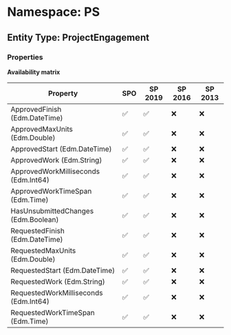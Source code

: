 # Namespace: PS

## Entity Type: ProjectEngagement

### Properties

**Availability matrix**

Property | SPO | SP 2019 | SP 2016 | SP 2013
----------|-----|---------|---------|--------
ApprovedFinish (Edm.DateTime) | ✅ | ✅ | ❌ | ❌
ApprovedMaxUnits (Edm.Double) | ✅ | ✅ | ❌ | ❌
ApprovedStart (Edm.DateTime) | ✅ | ✅ | ❌ | ❌
ApprovedWork (Edm.String) | ✅ | ✅ | ❌ | ❌
ApprovedWorkMilliseconds (Edm.Int64) | ✅ | ✅ | ❌ | ❌
ApprovedWorkTimeSpan (Edm.Time) | ✅ | ✅ | ❌ | ❌
HasUnsubmittedChanges (Edm.Boolean) | ✅ | ✅ | ❌ | ❌
RequestedFinish (Edm.DateTime) | ✅ | ✅ | ❌ | ❌
RequestedMaxUnits (Edm.Double) | ✅ | ✅ | ❌ | ❌
RequestedStart (Edm.DateTime) | ✅ | ✅ | ❌ | ❌
RequestedWork (Edm.String) | ✅ | ✅ | ❌ | ❌
RequestedWorkMilliseconds (Edm.Int64) | ✅ | ✅ | ❌ | ❌
RequestedWorkTimeSpan (Edm.Time) | ✅ | ✅ | ❌ | ❌

